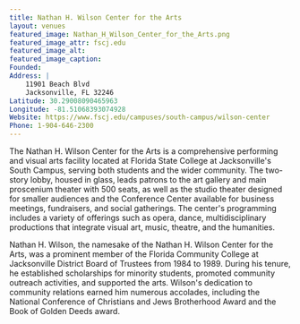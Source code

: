 ```yaml
---
title: Nathan H. Wilson Center for the Arts
layout: venues
featured_image: Nathan_H_Wilson_Center_for_the_Arts.png
featured_image_attr: fscj.edu
featured_image_alt:
featured_image_caption:
Founded: 
Address: |
    11901 Beach Blvd
    Jacksonville, FL 32246
Latitude: 30.29008090465963
Longitude: -81.51068393074928
Website: https://www.fscj.edu/campuses/south-campus/wilson-center
Phone: 1-904-646-2300
---
```

The Nathan H. Wilson Center for the Arts is a comprehensive performing and visual arts facility located at Florida State College at Jacksonville's South Campus, serving both students and the wider community. The two-story lobby, housed in glass, leads patrons to the art gallery and main proscenium theater with 500 seats, as well as the studio theater designed for smaller audiences and the Conference Center available for business meetings, fundraisers, and social gatherings. The center's programming includes a variety of offerings such as opera, dance, multidisciplinary productions that integrate visual art, music, theatre, and the humanities.

Nathan H. Wilson, the namesake of the Nathan H. Wilson Center for the Arts, was a prominent member of the Florida Community College at Jacksonville District Board of Trustees from 1984 to 1989. During his tenure, he established scholarships for minority students, promoted community outreach activities, and supported the arts. Wilson's dedication to community relations earned him numerous accolades, including the National Conference of Christians and Jews Brotherhood Award and the Book of Golden Deeds award.